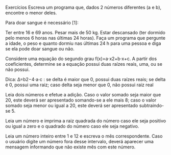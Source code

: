 Exercícios
Escreva um programa que, dados 2 números diferentes (a e b), encontre o menor deles.

Para doar sangue é necessário [1]:

Ter entre 16 e 69 anos.
Pesar mais de 50 kg.
Estar descansado (ter dormido pelo menos 6 horas nas últimas 24 horas).
Faça um programa que pergunte a idade, o peso e quanto dormiu nas últimas 24 h para uma pessoa e diga se ela pode doar sangue ou não.

Considere uma equação do segundo grau f(x)=a⋅x2+b⋅x+c. A partir dos coeficientes, determine se a equação possui duas raízes reais, uma, ou se não possui.

Dica: Δ=b2−4⋅a⋅c : se delta é maior que 0, possui duas raízes reais; se delta é 0, possui uma raiz; caso delta seja menor que 0, não possui raiz real

Leia dois números e efetue a adição. Caso o valor somado seja maior que 20, este deverá ser apresentado somando-se a ele mais 8; caso o valor somado seja menor ou igual a 20, este deverá ser apresentado subtraindo-se 5.

Leia um número e imprima a raiz quadrada do número caso ele seja positivo ou igual a zero e o quadrado do número caso ele seja negativo.

Leia um número inteiro entre 1 e 12 e escreva o mês correspondente. Caso o usuário digite um número fora desse intervalo, deverá aparecer uma mensagem informando que não existe mês com este número.
